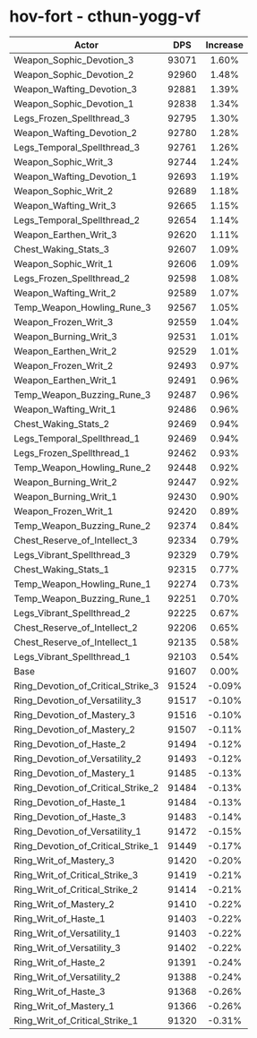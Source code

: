 # hov-fort - cthun-yogg-vf
| Actor | DPS | Increase |
|---|:---:|:---:|
|Weapon_Sophic_Devotion_3|93071|1.60%|
|Weapon_Sophic_Devotion_2|92960|1.48%|
|Weapon_Wafting_Devotion_3|92881|1.39%|
|Weapon_Sophic_Devotion_1|92838|1.34%|
|Legs_Frozen_Spellthread_3|92795|1.30%|
|Weapon_Wafting_Devotion_2|92780|1.28%|
|Legs_Temporal_Spellthread_3|92761|1.26%|
|Weapon_Sophic_Writ_3|92744|1.24%|
|Weapon_Wafting_Devotion_1|92693|1.19%|
|Weapon_Sophic_Writ_2|92689|1.18%|
|Weapon_Wafting_Writ_3|92665|1.15%|
|Legs_Temporal_Spellthread_2|92654|1.14%|
|Weapon_Earthen_Writ_3|92620|1.11%|
|Chest_Waking_Stats_3|92607|1.09%|
|Weapon_Sophic_Writ_1|92606|1.09%|
|Legs_Frozen_Spellthread_2|92598|1.08%|
|Weapon_Wafting_Writ_2|92589|1.07%|
|Temp_Weapon_Howling_Rune_3|92567|1.05%|
|Weapon_Frozen_Writ_3|92559|1.04%|
|Weapon_Burning_Writ_3|92531|1.01%|
|Weapon_Earthen_Writ_2|92529|1.01%|
|Weapon_Frozen_Writ_2|92493|0.97%|
|Weapon_Earthen_Writ_1|92491|0.96%|
|Temp_Weapon_Buzzing_Rune_3|92487|0.96%|
|Weapon_Wafting_Writ_1|92486|0.96%|
|Chest_Waking_Stats_2|92469|0.94%|
|Legs_Temporal_Spellthread_1|92469|0.94%|
|Legs_Frozen_Spellthread_1|92462|0.93%|
|Temp_Weapon_Howling_Rune_2|92448|0.92%|
|Weapon_Burning_Writ_2|92447|0.92%|
|Weapon_Burning_Writ_1|92430|0.90%|
|Weapon_Frozen_Writ_1|92420|0.89%|
|Temp_Weapon_Buzzing_Rune_2|92374|0.84%|
|Chest_Reserve_of_Intellect_3|92334|0.79%|
|Legs_Vibrant_Spellthread_3|92329|0.79%|
|Chest_Waking_Stats_1|92315|0.77%|
|Temp_Weapon_Howling_Rune_1|92274|0.73%|
|Temp_Weapon_Buzzing_Rune_1|92251|0.70%|
|Legs_Vibrant_Spellthread_2|92225|0.67%|
|Chest_Reserve_of_Intellect_2|92206|0.65%|
|Chest_Reserve_of_Intellect_1|92135|0.58%|
|Legs_Vibrant_Spellthread_1|92103|0.54%|
|Base|91607|0.00%|
|Ring_Devotion_of_Critical_Strike_3|91524|-0.09%|
|Ring_Devotion_of_Versatility_3|91517|-0.10%|
|Ring_Devotion_of_Mastery_3|91516|-0.10%|
|Ring_Devotion_of_Mastery_2|91507|-0.11%|
|Ring_Devotion_of_Haste_2|91494|-0.12%|
|Ring_Devotion_of_Versatility_2|91493|-0.12%|
|Ring_Devotion_of_Mastery_1|91485|-0.13%|
|Ring_Devotion_of_Critical_Strike_2|91484|-0.13%|
|Ring_Devotion_of_Haste_1|91484|-0.13%|
|Ring_Devotion_of_Haste_3|91483|-0.14%|
|Ring_Devotion_of_Versatility_1|91472|-0.15%|
|Ring_Devotion_of_Critical_Strike_1|91449|-0.17%|
|Ring_Writ_of_Mastery_3|91420|-0.20%|
|Ring_Writ_of_Critical_Strike_3|91419|-0.21%|
|Ring_Writ_of_Critical_Strike_2|91414|-0.21%|
|Ring_Writ_of_Mastery_2|91410|-0.22%|
|Ring_Writ_of_Haste_1|91403|-0.22%|
|Ring_Writ_of_Versatility_1|91403|-0.22%|
|Ring_Writ_of_Versatility_3|91402|-0.22%|
|Ring_Writ_of_Haste_2|91391|-0.24%|
|Ring_Writ_of_Versatility_2|91388|-0.24%|
|Ring_Writ_of_Haste_3|91368|-0.26%|
|Ring_Writ_of_Mastery_1|91366|-0.26%|
|Ring_Writ_of_Critical_Strike_1|91320|-0.31%|
